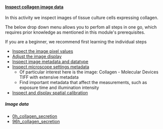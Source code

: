 <h4 id="inspect_collagen_data"><a href="#inspect_collagen_data">Inspect collagen image data</a></h4>

In this activity we inspect images of tissue culture cells expressing collagen.

The below drop down menu allows you to perfom all steps in one go, which requires prior knowledge as 
mentioned in this module's prerequisites.

If you are a beginner, we recommend first learning the individual steps
  - [Inspect the image pixel values](https://neubias.github.io/training-resources/pixels/index.html#inspect_collagen) 
  - [Adjust the image display](https://neubias.github.io/training-resources/lut/index.html#configure_luts)
  - [Inspect image metadata and datatype](https://neubias.github.io/training-resources/datatypes/index.html#metadata_and_datatype)
  - [Inspect microscope settings metadata](https://neubias.github.io/training-resources/image_file_formats/index.html#open)
    - Of particular interest here is the image: Collagen  - Molecular Devices TIFF with extensive metadata 
    - Find important metadata that affect the measurements, such as exposure time and illumination intensity
  - [Inspect and display spatial calibration](https://neubias.github.io/training-resources/spatial_calibration/index.html#scale_bar)


##### Image data

- [0h_collagen_secretion](https://github.com/NEUBIAS/training-resources/raw/master/image_data/image_inspection_and_presentation/xy_16bit__0h_collagen.ome.tif)
- [96h_collagen_secretion](https://github.com/NEUBIAS/training-resources/raw/master/image_data/image_inspection_and_presentation/xy_16bit__96h_collagen.ome.tif)
